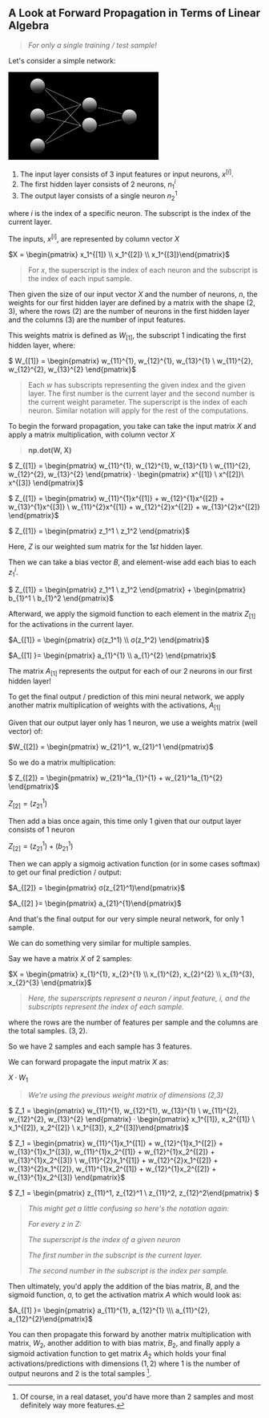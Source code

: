 ## A Look at Forward Propagation in Terms of Linear Algebra

> _For only a single training / test sample!_

Let's consider a simple network:

<img src = "imagebacklog/neuralnet.png" width = 300>

<br>

1. The input layer consists of 3 input features or input neurons, $x^{[i]}$.
2. The first hidden layer consists of 2 neurons, $n_1^{i}$
3. The output layer consists of a single neuron $n_2^{1}$

where $i$ is the index of a specific neuron. The subscript is the index of the current layer.

The inputs, $x^{[i]}$, are represented by column vector $X$

$X = \begin{pmatrix} x_1^{[1]} \\ x_1^{[2]} \\ x_1^{[3]}\end{pmatrix}$

> For $x$, the superscript is the index of each neuron and the subscript is the index of each input sample.

Then given the size of our input vector $X$ and the number of neurons, $n$, the weights for our first hidden layer are defined by a matrix with the shape $(2, 3)$, where the rows $(2)$ are the number of neurons in the first hidden layer and the columns $(3)$ are the number of input features.

This weights matrix is defined as $W_{[1]}$, the subscript $1$ indicating the first hidden layer, where:

$ W_{[1]} = \begin{pmatrix} w_{11}^{1}, w_{12}^{1}, w_{13}^{1} \\  w_{11}^{2}, w_{12}^{2}, w_{13}^{2} \end{pmatrix}$

> Each $w$ has subscripts representing the given index and the given layer. The first number is the current layer and the second number is the current weight parameter. The superscript is the index of each neuron. Similar notation will apply for the rest of the computations.

To begin the forward propagation, you take can take the input matrix $X$ and apply a matrix multiplication, with column vector $X$

>**np.dot(W, X)**


$ Z_{[1]} = \begin{pmatrix} w_{11}^{1}, w_{12}^{1}, w_{13}^{1} \\ w_{11}^{2}, w_{12}^{2}, w_{13}^{2} \end{pmatrix} · \begin{pmatrix} x^{[1]} \\ x^{[2]}\\ x^{[3]} \end{pmatrix}$

$ Z_{[1]} = \begin{pmatrix} w_{11}^{1}x^{[1]} + w_{12}^{1}x^{[2]} + w_{13}^{1}x^{[3]} \\  w_{11}^{2}x^{[1]} + w_{12}^{2}x^{[2]} + w_{13}^{2}x^{[2]} \end{pmatrix}$

$ Z_{[1]} = \begin{pmatrix} z_1^1 \\  z_1^2 \end{pmatrix}$


Here, $Z$ is our weighted sum matrix for the $1st$ hidden layer.

Then we can take a bias vector $B$, and element-wise add each bias to each $z_1^i$.

$ Z_{[1]} = \begin{pmatrix} z_1^1 \\  z_1^2 \end{pmatrix} + \begin{pmatrix} b_{1}^1 \\ b_{1}^2 \end{pmatrix}$

Afterward, we apply the sigmoid function to each element in the matrix $Z_{[1]}$ for the activations in the current layer.

$A_{[1]} = \begin{pmatrix} σ(z_1^1) \\ σ(z_1^2) \end{pmatrix}$

$A_{[1] }= \begin{pmatrix} a_{1}^{1} \\  a_{1}^{2} \end{pmatrix}$

The matrix $A_{[1]}$ represents the output for each of our 2 neurons in our first hidden layer!

To get the final output / prediction of this mini neural network, we apply another matrix multiplication of weights with the activations, $A_{[1]}$

Given that our output layer only has 1 neuron, we use a weights matrix (well vector) of:

$W_{[2]} = \begin{pmatrix} w_{21}^1, w_{21}^1 \end{pmatrix}$

So we do a matrix multiplication:

 $ Z_{[2]} = \begin{pmatrix} w_{21}^1a_{1}^{1} + w_{21}^1a_{1}^{2} \end{pmatrix}$

 $Z_{[2]} = (z_{21}^1)$

Then add a bias once again, this time only 1 given that our output layer consists of 1 neuron

 $Z_{[2]} = (z_{21}^1) + (b_{21}^1)$

Then we can apply a sigmoig activation function (or in some cases softmax) to get our final prediction / output:

$A_{[2]} = \begin{pmatrix} σ(z_{21}^1)\end{pmatrix}$

$A_{[2] }= \begin{pmatrix} a_{21}^{1}\end{pmatrix}$

And that's the final output for our very simple neural network, for only 1 sample.

We can do something very similar for multiple samples.

Say we have a matrix $X$ of 2 samples:

$X = \begin{pmatrix} x_{1}^{1}, x_{2}^{1} \\ x_{1}^{2}, x_{2}^{2} \\ x_{1}^{3}, x_{2}^{3} \end{pmatrix}$

> _Here, the superscripts represent a neuron / input feature, $i$, and the subscripts represent the index of each sample._

where the rows are the number of features per sample and the columns are the total samples. $(3,2)$.

So we have 2 samples and each sample has 3 features.

We can forward propagate the input matrix $X$ as:

$X · W_1$

> _We're using the previous weight matrix of dimensions (2,3)_

$ Z_1 = \begin{pmatrix} w_{11}^{1}, w_{12}^{1}, w_{13}^{1} \\  w_{11}^{2}, w_{12}^{2}, w_{13}^{2} \end{pmatrix} · \begin{pmatrix} x_1^{[1]}, x_2^{[1]} \\ x_1^{[2]}, x_2^{[2]} \\ x_1^{[3]}, x_2^{[3]}\end{pmatrix}$

$ Z_1 = \begin{pmatrix} w_{11}^{1}x_1^{[1]} + w_{12}^{1}x_1^{[2]} + w_{13}^{1}x_1^{[3]}, w_{11}^{1}x_2^{[1]} + w_{12}^{1}x_2^{[2]} + w_{13}^{1}x_2^{[3]}  \\  w_{11}^{2}x_1^{[1]} + w_{12}^{2}x_1^{[2]} + w_{13}^{2}x_1^{[2]}, w_{11}^{1}x_2^{[1]} + w_{12}^{1}x_2^{[2]} + w_{13}^{1}x_2^{[3]} \end{pmatrix}$

$ Z_1 = \begin{pmatrix} z_{11}^1, z_{12}^1 \\ z_{11}^2, z_{12}^2\end{pmatrix} $

> _This might get a little confusing so here's the notation again:_
>
>_For every $z$ in $Z$:_
> 
>_The superscript is the index of a given neuron_
>
>_The first number in the subscript is the current layer._
>
>_The second number in the subscript is the index per sample._

Then ultimately, you'd apply the addition of the bias matrix, $B$, and the sigmoid function, σ, to get the activation matrix $A$ which would look as:

$A_{[1] }= \begin{pmatrix} a_{11}^{1}, a_{12}^{1} \\\  a_{11}^{2}, a_{12}^{2}\end{pmatrix}$

You can then propagate this forward by another matrix multiplication with matrix, $W_2$, another addition to with bias matrix, $B_2$, and finally apply a sigmoid activation function to get matrix $A_2$ which holds your final activations/predictions with dimensions $(1,2)$ where 1 is the number of output neurons and 2 is the total samples [^1].

[^1]: Of course, in a real dataset, you'd have more than 2 samples and most definitely way more features.










